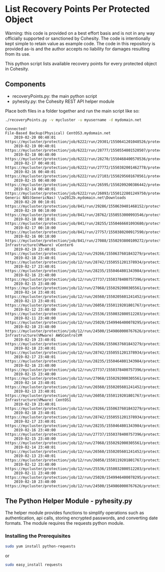 # List Recovery Points Per Protected Object

Warning: this code is provided on a best effort basis and is not in any way officially supported or sanctioned by Cohesity. The code is intentionally kept simple to retain value as example code. The code in this repository is provided as-is and the author accepts no liability for damages resulting from its use.

This python script lists available recovery points for every protected object in Cohesity.

## Components

* recoveryPoints.py: the main python script
* pyhesity.py: the Cohesity REST API helper module

Place both files in a folder together and run the main script like so:

```bash
./recoveryPoints.py -v mycluster -u myusername -d mydomain.net
```
```text
Connected!
File-Based Backup(Physical) CentOS3.mydomain.net
	2019-02-20 00:40:01	https://mycluster/protection/job/6222/run/29301/1550641201048526/protection
	2019-02-19 00:40:01	https://mycluster/protection/job/6222/run/28777/1550554801520507/protection
	2019-02-18 00:40:00	https://mycluster/protection/job/6222/run/28270/1550468400570536/protection
	2019-02-17 00:40:01	https://mycluster/protection/job/6222/run/27772/1550382001462778/protection
	2019-02-16 00:40:01	https://mycluster/protection/job/6222/run/27103/1550295601670561/protection
	2019-02-15 00:40:00	https://mycluster/protection/job/6222/run/26595/1550209200386442/protection
	2019-02-14 00:40:01	https://mycluster/protection/job/6222/run/26093/1550122801249750/protection
Generic NAS(GenericNas) \\w2012b.mydomain.net\Downloads
	2019-02-20 00:10:01	https://mycluster/protection/job/841/run/29286/1550639401468152/protection
	2019-02-19 00:10:00	https://mycluster/protection/job/841/run/28762/1550553000993546/protection
	2019-02-18 00:10:01	https://mycluster/protection/job/841/run/28255/1550466601093680/protection
	2019-02-17 00:10:00	https://mycluster/protection/job/841/run/27757/1550380200917590/protection
	2019-02-16 00:10:00	https://mycluster/protection/job/841/run/27088/1550293800109272/protection
Infrastructure(VMware) vCenter6
	2019-02-19 23:40:01	https://mycluster/protection/job/12/run/29266/1550637601843279/protection
	2019-02-18 23:40:01	https://mycluster/protection/job/12/run/28742/1550551201378934/protection
	2019-02-17 23:40:01	https://mycluster/protection/job/12/run/28235/1550464801343984/protection
	2019-02-16 23:40:00	https://mycluster/protection/job/12/run/27737/1550378400757396/protection
	2019-02-15 23:40:00	https://mycluster/protection/job/12/run/27068/1550292000305561/protection
	2019-02-14 23:40:01	https://mycluster/protection/job/12/run/26560/1550205601241452/protection
	2019-02-13 23:40:01	https://mycluster/protection/job/12/run/26058/1550119201801767/protection
	2019-02-12 23:40:00	https://mycluster/protection/job/12/run/25536/1550032800512203/protection
	2019-02-11 23:40:00	https://mycluster/protection/job/12/run/25020/1549946400078295/protection
	2019-02-10 23:40:00	https://mycluster/protection/job/12/run/24500/1549860000767626/protection
Infrastructure(VMware) AWSControlVM
	2019-02-19 23:40:01	https://mycluster/protection/job/12/run/29266/1550637601843279/protection
	2019-02-18 23:40:01	https://mycluster/protection/job/12/run/28742/1550551201378934/protection
	2019-02-17 23:40:01	https://mycluster/protection/job/12/run/28235/1550464801343984/protection
	2019-02-16 23:40:00	https://mycluster/protection/job/12/run/27737/1550378400757396/protection
	2019-02-15 23:40:00	https://mycluster/protection/job/12/run/27068/1550292000305561/protection
	2019-02-14 23:40:01	https://mycluster/protection/job/12/run/26560/1550205601241452/protection
	2019-02-13 23:40:01	https://mycluster/protection/job/12/run/26058/1550119201801767/protection
Infrastructure(VMware) CentOS1
	2019-02-19 23:40:01	https://mycluster/protection/job/12/run/29266/1550637601843279/protection
	2019-02-18 23:40:01	https://mycluster/protection/job/12/run/28742/1550551201378934/protection
	2019-02-17 23:40:01	https://mycluster/protection/job/12/run/28235/1550464801343984/protection
	2019-02-16 23:40:00	https://mycluster/protection/job/12/run/27737/1550378400757396/protection
	2019-02-15 23:40:00	https://mycluster/protection/job/12/run/27068/1550292000305561/protection
	2019-02-14 23:40:01	https://mycluster/protection/job/12/run/26560/1550205601241452/protection
	2019-02-13 23:40:01	https://mycluster/protection/job/12/run/26058/1550119201801767/protection
	2019-02-12 23:40:00	https://mycluster/protection/job/12/run/25536/1550032800512203/protection
	2019-02-11 23:40:00	https://mycluster/protection/job/12/run/25020/1549946400078295/protection
	2019-02-10 23:40:00	https://mycluster/protection/job/12/run/24500/1549860000767626/protection
```

## The Python Helper Module - pyhesity.py
The helper module provides functions to simplify operations such as authentication, api calls, storing encrypted passwords, and converting date formats. The module requires the requests python module.

### Installing the Prerequisites
```bash
sudo yum install python-requests
```
or

```bash
sudo easy_install requests
```
